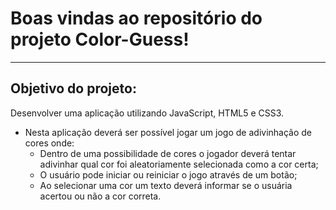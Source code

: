 # Boas vindas ao repositório do projeto Color-Guess!

---

## Objetivo do projeto:

Desenvolver uma aplicação utilizando JavaScript, HTML5 e CSS3.

- Nesta aplicação deverá ser possível jogar um jogo de adivinhação de cores onde:
  - Dentro de uma possibilidade de cores o jogador deverá tentar adivinhar qual cor foi aleatoriamente selecionada como a cor certa;
  - O usuário pode iniciar ou reiniciar o jogo através de um botão;
  - Ao selecionar uma cor um texto deverá informar se o usuária acertou ou não a cor correta.
